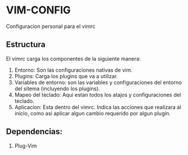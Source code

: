 # VIM-CONFIG
Configuracion personal para el vimrc

## Estructura
El vimrc carga los componentes de la siguiente manera:

1. Entorno: Son las configuraciones nativas de vim.
2. Plugins: Carga los plugins que va a utilizar.
3. Variables de entorno: son las variables y configuraciones del entorno del sitema (incluyendo los plugins).
4. Mapeo del teclado: Aqui estan todos los atajos y configuraciones del teclado.
5. Aplicacion: Esta dentro del vimrc. Indica las acciones que realizara al inicio, como asi aplicar algun cambio requerido por algun plugin.

## Dependencias:
1. Plug-Vim
